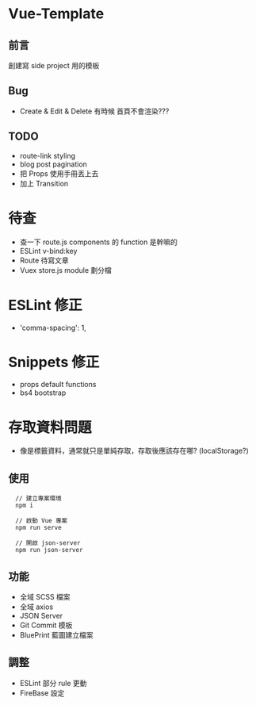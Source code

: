 # Vue-Template

## 前言
創建寫 side project 用的模板

## Bug
- Create & Edit & Delete 有時候 首頁不會渲染???

## TODO
- route-link styling
- blog post pagination
- 把 Props 使用手冊丟上去
- 加上 Transition 

# 待查
- 查一下 route.js components 的 function 是幹嘛的
- ESLint v-bind:key
- Route 待寫文章
- Vuex store.js module 劃分檔

# ESLint 修正
- 'comma-spacing': 1,

# Snippets 修正
- props default functions
- bs4 bootstrap

# 存取資料問題
- 像是標籤資料，通常就只是單純存取，存取後應該存在哪? (localStorage?)

## 使用
```
  // 建立專案環境
  npm i

  // 啟動 Vue 專案
  npm run serve

  // 開啟 json-server
  npm run json-server
```

## 功能
- 全域 SCSS 檔案
- 全域 axios
- JSON Server
- Git Commit 模板
- BluePrint 藍圖建立檔案

## 調整
- ESLint 部分 rule 更動
- FireBase 設定
